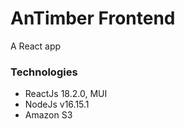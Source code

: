 # AnTimber Frontend
A React app 

### Technologies
- ReactJs 18.2.0, MUI
- NodeJs v16.15.1
- Amazon S3